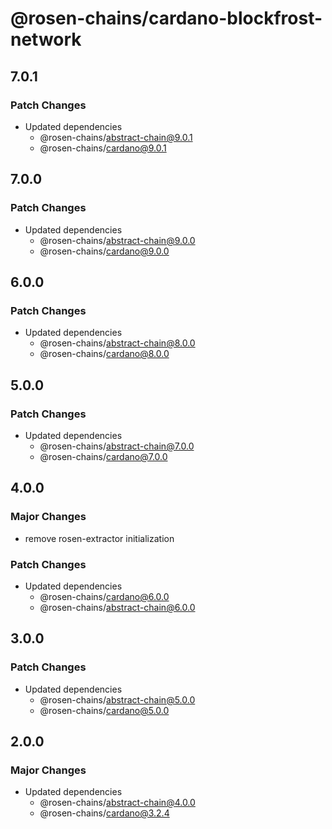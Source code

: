 # @rosen-chains/cardano-blockfrost-network

## 7.0.1

### Patch Changes

- Updated dependencies
  - @rosen-chains/abstract-chain@9.0.1
  - @rosen-chains/cardano@9.0.1

## 7.0.0

### Patch Changes

- Updated dependencies
  - @rosen-chains/abstract-chain@9.0.0
  - @rosen-chains/cardano@9.0.0

## 6.0.0

### Patch Changes

- Updated dependencies
  - @rosen-chains/abstract-chain@8.0.0
  - @rosen-chains/cardano@8.0.0

## 5.0.0

### Patch Changes

- Updated dependencies
  - @rosen-chains/abstract-chain@7.0.0
  - @rosen-chains/cardano@7.0.0

## 4.0.0

### Major Changes

- remove rosen-extractor initialization

### Patch Changes

- Updated dependencies
  - @rosen-chains/cardano@6.0.0
  - @rosen-chains/abstract-chain@6.0.0

## 3.0.0

### Patch Changes

- Updated dependencies
  - @rosen-chains/abstract-chain@5.0.0
  - @rosen-chains/cardano@5.0.0

## 2.0.0

### Major Changes

- Updated dependencies
  - @rosen-chains/abstract-chain@4.0.0
  - @rosen-chains/cardano@3.2.4
